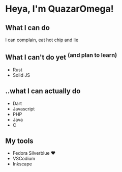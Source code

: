 # Heya, I'm QuazarOmega!

## What I can do
I can complain, eat hot chip and lie

## What I can't do yet <sup>(and plan to learn)</sup>
- Rust
- Solid JS

## ..what I can actually do
- Dart
- Javascript
- PHP
- Java
- C

## My tools
- Fedora Silverblue ❤️
- VSCodium
- Inkscape
